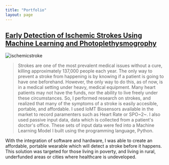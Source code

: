 ```yaml
---
title: "Portfolio"
layout: page
---
```

## [Early Detection of Ischemic Strokes Using Machine Learning and Photoplethysmogrophy](https://docs.google.com/document/d/1_mL3RhU5zP31dQCMU8G8aoRy985BwLJb/edit?usp=sharing&ouid=109747028740473568458&rtpof=true&sd=true)
![ischemicstroke](../_images/ischemicstroke.png)
> Strokes are one of the most prevalent medical issues without a cure, killing approximately 137,000 people each year. The only way to prevent a stroke from happening is by knowing if a patient is going to have one beforehand. However, the only way to do this, as of now, is in a medical setting under heavy, medical equipment. Many heart patients may not have the funds, nor the ability to live freely under these circumstances. So, I performed research on strokes, and realized that many of the symptoms of a stroke is easily accesible, portable, and affordable. I used IoMT Biosensors available in the market to record paramenters such as Heart Rate or SPO~2~. I also used passive input data, data which is collected from a patient's doctor's office. These sets of input data were fed into a Machine Learning Model I built using the programming language, Python.

With the integration of software and hardware, I was able to create an affordable, portable wearable which will detect a stroke before it happens. This solution was targeted for those living in poverty, and living in rural, underfunded areas or cities where healthcare is undeveloped. 


